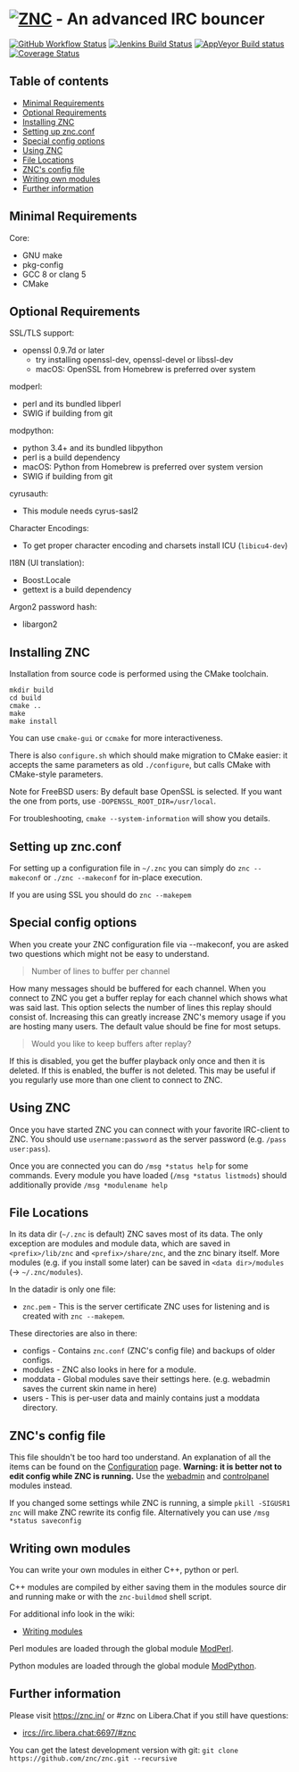 # [![ZNC](https://wiki.znc.in/resources/assets/wiki.png)](https://znc.in) - An advanced IRC bouncer

[![GitHub Workflow Status](https://img.shields.io/github/actions/workflow/status/znc/znc/build.yml?branch=master&label=linux)](https://github.com/znc/znc/actions/workflows/build.yml)
[![Jenkins Build Status](https://img.shields.io/jenkins/s/https/jenkins.znc.in/job/znc/job/znc/job/master.svg?label=freebsd)](https://jenkins.znc.in/job/znc/job/znc/job/master/)
[![AppVeyor Build status](https://img.shields.io/appveyor/ci/DarthGandalf/znc/master.svg?label=windows)](https://ci.appveyor.com/project/DarthGandalf/znc/branch/master)
[![Coverage Status](https://img.shields.io/codecov/c/github/znc/znc.svg)](https://codecov.io/gh/znc/znc)

## Table of contents

- [Minimal Requirements](#minimal-requirements)
- [Optional Requirements](#optional-requirements)
- [Installing ZNC](#installing-znc)
- [Setting up znc.conf](#setting-up-zncconf)
- [Special config options](#special-config-options)
- [Using ZNC](#using-znc)
- [File Locations](#file-locations)
- [ZNC's config file](#zncs-config-file)
- [Writing own modules](#writing-own-modules)
- [Further information](#further-information)

## Minimal Requirements

Core:

* GNU make
* pkg-config
* GCC 8 or clang 5
* CMake

## Optional Requirements

SSL/TLS support:
* openssl 0.9.7d or later
    * try installing openssl-dev, openssl-devel or libssl-dev
    * macOS: OpenSSL from Homebrew is preferred over system

modperl:
* perl and its bundled libperl
* SWIG if building from git

modpython:
* python 3.4+ and its bundled libpython
* perl is a build dependency
* macOS: Python from Homebrew is preferred over system version
* SWIG if building from git

cyrusauth:
* This module needs cyrus-sasl2

Character Encodings:
* To get proper character encoding and charsets install ICU (`libicu4-dev`)

I18N (UI translation):
* Boost.Locale
* gettext is a build dependency

Argon2 password hash:
* libargon2

## Installing ZNC

Installation from source code is performed using the CMake toolchain.

```shell
mkdir build
cd build
cmake ..
make
make install
```

You can use `cmake-gui` or `ccmake` for more interactiveness.

There is also `configure.sh` which should make migration to CMake easier:
it accepts the same parameters as old `./configure`,
but calls CMake with CMake-style parameters.

Note for FreeBSD users:
By default base OpenSSL is selected.
If you want the one from ports, use `-DOPENSSL_ROOT_DIR=/usr/local`.

For troubleshooting, `cmake --system-information` will show you details.

## Setting up znc.conf

For setting up a configuration file in `~/.znc` you can simply do
`znc --makeconf` or `./znc --makeconf` for in-place execution.

If you are using SSL you should do `znc --makepem`

## Special config options

When you create your ZNC configuration file via --makeconf, you are asked
two questions which might not be easy to understand.

> Number of lines to buffer per channel

How many messages should be buffered for each channel. When you connect to
ZNC you get a buffer replay for each channel which shows what was said
last. This option selects the number of lines this replay should consist
of. Increasing this can greatly increase ZNC's memory usage if you are
hosting many users. The default value should be fine for most setups.

> Would you like to keep buffers after replay?

If this is disabled, you get the buffer playback only once and then it is
deleted. If this is enabled, the buffer is not deleted. This may be useful
if you regularly use more than one client to connect to ZNC.

## Using ZNC

Once you have started ZNC you can connect with your favorite IRC-client to
ZNC. You should use `username:password` as the server password (e.g.
`/pass user:pass`).

Once you are connected you can do `/msg *status help` for some commands.
Every module you have loaded (`/msg *status listmods`) should additionally
provide `/msg *modulename help`

## File Locations

In its data dir (`~/.znc` is default) ZNC saves most of its data. The only
exception are modules and module data, which are saved in
`<prefix>/lib/znc` and `<prefix>/share/znc`, and the znc binary itself.
More modules (e.g. if you install some later) can be saved in
`<data dir>/modules` (-> `~/.znc/modules`).

In the datadir is only one file:

- `znc.pem` - This is the server certificate ZNC uses for listening and is
created with `znc --makepem`.

These directories are also in there:

- configs - Contains `znc.conf` (ZNC's config file) and backups of older
  configs.
- modules - ZNC also looks in here for a module.
- moddata - Global modules save their settings here.
  (e.g. webadmin saves the current skin name in here)
- users   - This is per-user data and mainly contains just a moddata
  directory.

## ZNC's config file

This file shouldn't be too hard too understand. An explanation of all the
items can be found on the
[Configuration](https://wiki.znc.in/Configuration) page.
**Warning: it is better not to edit config while ZNC is running.** Use the
[webadmin] and [controlpanel] modules instead.

[webadmin]:https://wiki.znc.in/Webadmin
[controlpanel]:https://wiki.znc.in/Controlpanel

If you changed some settings while ZNC is running, a simple
`pkill -SIGUSR1 znc` will make ZNC rewrite its config file. Alternatively
you can use `/msg *status saveconfig`

## Writing own modules

You can write your own modules in either C++, python or perl.

C++ modules are compiled by either saving them in the modules source dir
and running make or with the `znc-buildmod` shell script.

For additional info look in the wiki:

- [Writing modules](https://wiki.znc.in/Writing_modules)

Perl modules are loaded through the global module
[ModPerl](https://wiki.znc.in/Modperl).

Python modules are loaded through the global module
[ModPython](https://wiki.znc.in/Modpython).

## Further information

Please visit https://znc.in/ or #znc on Libera.Chat if you still have questions:
- [ircs://irc.libera.chat:6697/#znc](ircs://irc.libera.chat:6697/#znc)

You can get the latest development version with git:
`git clone https://github.com/znc/znc.git --recursive`
